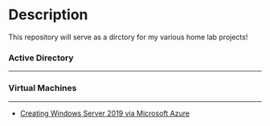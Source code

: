 # Description

This repository will serve as a dirctory for my various home lab projects!

### Active Directory
---

### Virtual Machines
---

- [Creating Windows Server 2019 via Microsoft Azure](https://github.com/wallimans/Home-Lab/tree/main/Virtual-Machines/Microsoft-Azure/Creating-Windows-Server-2019)

